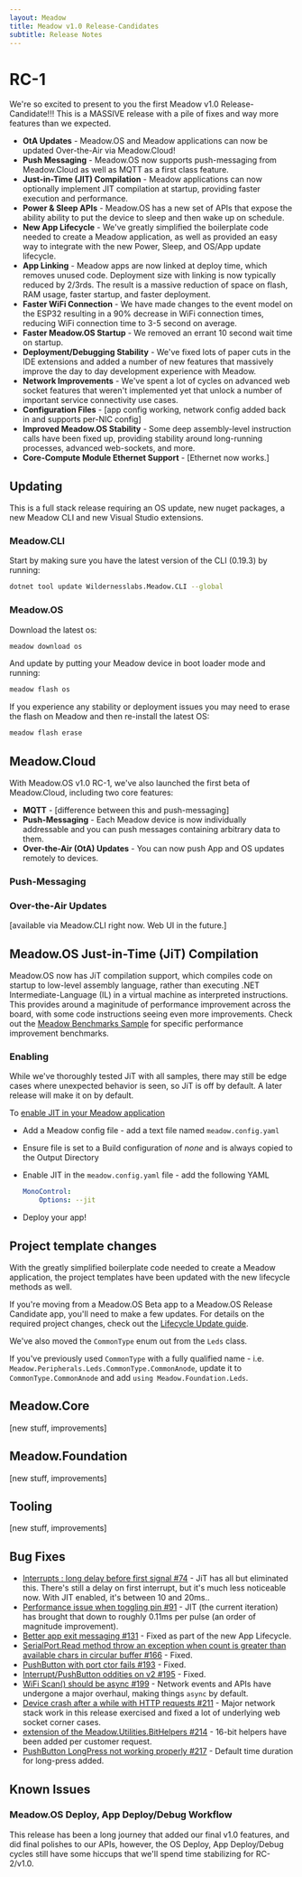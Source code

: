 ```yaml
---
layout: Meadow
title: Meadow v1.0 Release-Candidates
subtitle: Release Notes
---
```


# RC-1

We're so excited to present to you the first Meadow v1.0 Release-Candidate!!! This is a MASSIVE release with a pile of fixes and way more features than we expected.

* **OtA Updates** - Meadow.OS and Meadow applications can now be updated Over-the-Air via Meadow.Cloud!
* **Push Messaging** - Meadow.OS now supports push-messaging from Meadow.Cloud as well as MQTT as a first class feature.
* **Just-in-Time (JIT) Compilation** - Meadow applications can now optionally implement JIT compilation at startup, providing faster execution and performance.
* **Power & Sleep APIs** - Meadow.OS has a new set of APIs that expose the ability ability to put the device to sleep and then wake up on schedule.
* **New App Lifecycle** - We've greatly simplified the boilerplate code needed to create a Meadow application, as well as provided an easy way to integrate with the new Power, Sleep, and OS/App update lifecycle.
* **App Linking** - Meadow apps are now linked at deploy time, which removes unused code. Deployment size with linking is now typically reduced by 2/3rds. The result is a massive reduction of space on flash, RAM usage, faster startup, and faster deployment.
* **Faster WiFi Connection** - We have made changes to the event model on the ESP32 resulting in a 90% decrease in WiFi connection times, reducing WiFi connection time to 3-5 second on average.
* **Faster Meadow.OS Startup** - We removed an errant 10 second wait time on startup.
* **Deployment/Debugging Stability** - We've fixed lots of paper cuts in the IDE extensions and added a number of new features that massively improve the day to day development experience with Meadow.
* **Network Improvements** - We've spent a lot of cycles on advanced web socket features that weren't implemented yet that unlock a number of important service connectivity use cases.
* **Configuration Files** - [app config working, network config added back in and supports per-NIC config]
* **Improved Meadow.OS Stability** - Some deep assembly-level instruction calls have been fixed up, providing stability around long-running processes, advanced web-sockets, and more.
* **Core-Compute Module Ethernet Support** - [Ethernet now works.]

## Updating

This is a full stack release requiring an OS update, new nuget packages, a new Meadow CLI and new Visual Studio extensions.

### Meadow.CLI

Start by making sure you have the latest version of the CLI (0.19.3) by running:

```bash
dotnet tool update Wildernesslabs.Meadow.CLI --global
```

### Meadow.OS

Download the latest os:

```bash
meadow download os
```

And update by putting your Meadow device in boot loader mode and running:

```bash
meadow flash os
```

If you experience any stability or deployment issues you may need to erase the flash on Meadow and then re-install the latest OS:

```bash
meadow flash erase
```

## Meadow.Cloud

With Meadow.OS v1.0 RC-1, we've also launched the first beta of Meadow.Cloud, including two core features:

* **MQTT** - [difference between this and push-messaging]
* **Push-Messaging** - Each Meadow device is now individually addressable and you can push messages containing arbitrary data to them.
* **Over-the-Air (OtA) Updates** - You can now push App and OS updates remotely to devices. 

### Push-Messaging

### Over-the-Air Updates

[available via Meadow.CLI right now. Web UI in the future.]

## Meadow.OS Just-in-Time (JiT) Compilation

Meadow.OS now has JiT compilation support, which compiles code on startup to low-level assembly language, rather than executing .NET Intermediate-Language (IL) in a virtual machine as interpreted instructions. This provides around a maginitude of performance improvement across the board, with some code instructions seeing even more improvements. Check out the [Meadow Benchmarks Sample](https://github.com/WildernessLabs/Meadow_Performance_Benchmarks) for specific performance improvement benchmarks.

### Enabling

While we've thoroughly tested JiT with all samples, there may still be edge cases where unexpected behavior is seen, so JiT is off by default. A later release will make it on by default.

To [enable JIT in your Meadow application](/Meadow/Meadow.OS/Configuration/OS_Device_Configuration)

* Add a Meadow config file - add a text file named `meadow.config.yaml`
* Ensure file is set to a Build configuration of *none* and is always copied to the Output Directory
* Enable JIT in the `meadow.config.yaml` file - add the following YAML

    ```yaml
    MonoControl:
        Options: --jit
    ```

* Deploy your app!

## Project template changes

With the greatly simplified boilerplate code needed to create a Meadow application, the project templates have been updated with the new lifecycle methods as well.

If you're moving from a Meadow.OS Beta app to a Meadow.OS Release Candidate app, you'll need to make a few updates. For details on the required project changes, check out the [Lifecycle Update guide](/Meadow/Meadow_Basics/Apps/Lifecycle_Update/).

We've also moved the `CommonType` enum out from the `Leds` class.

If you've previously used `CommonType` with a fully qualified name - i.e. `Meadow.Peripherals.Leds.CommonType.CommonAnode`, update it to 
`CommonType.CommonAnode` and add `using Meadow.Foundation.Leds`.

## Meadow.Core

[new stuff, improvements]

## Meadow.Foundation

[new stuff, improvements]

## Tooling

[new stuff, improvements]

## Bug Fixes

* [Interrupts : long delay before first signal #74](https://github.com/WildernessLabs/Meadow_Issues/issues/74) - JiT has all but eliminated this. There's still a delay on first interrupt, but it's much less noticeable now. With JIT enabled, it's between 10 and 20ms..
* [Performance issue when toggling pin #91](https://github.com/WildernessLabs/Meadow_Issues/issues/91) - JIT (the current iteration) has brought that down to roughly 0.11ms per pulse (an order of magnitude improvement).
* [Better app exit messaging #131](https://github.com/WildernessLabs/Meadow_Issues/issues/131) - Fixed as part of the new App Lifecycle.
* [SerialPort.Read method throw an exception when count is greater than available chars in circular buffer #166](https://github.com/WildernessLabs/Meadow_Issues/issues/166) - Fixed.
* [PushButton with port ctor fails #193](https://github.com/WildernessLabs/Meadow_Issues/issues/193) - Fixed.
* [Interrupt/PushButton oddities on v2 #195](https://github.com/WildernessLabs/Meadow_Issues/issues/195) - Fixed.
* [WiFi Scan() should be async #199](https://github.com/WildernessLabs/Meadow_Issues/issues/199) - Network events and APIs have undergone a major overhaul, making things `async` by default.
* [Device crash after a while with HTTP requests #211](https://github.com/WildernessLabs/Meadow_Issues/issues/211) - Major network stack work in this release exercised and fixed a lot of underlying web socket corner cases.
* [extension of the Meadow.Utilities.BitHelpers #214](https://github.com/WildernessLabs/Meadow_Issues/issues/214) - 16-bit helpers have been added per customer request.
* [PushButton LongPress not working properly #217](https://github.com/WildernessLabs/Meadow_Issues/issues/217) - Default time duration for long-press added.

## Known Issues

### Meadow.OS Deploy, App Deploy/Debug Workflow

This release has been a long journey that added our final v1.0 features, and did final polishes to our APIs, however, the OS Deploy, App Deploy/Debug cycles still have some hiccups that we'll spend time stabilizing for RC-2/v1.0.